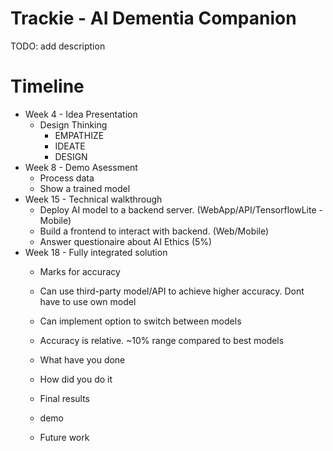 # Trackie - AI Dementia Companion
TODO: add description

# Timeline
- Week 4 - Idea Presentation
  - Design Thinking
    - EMPATHIZE
    - IDEATE
    - DESIGN
- Week 8 - Demo Asessment
  - Process data
  - Show a trained model
- Week 15 - Technical walkthrough
  - Deploy AI model to a backend server. (WebApp/API/TensorflowLite - Mobile)
  - Build a frontend to interact with backend. (Web/Mobile)
  - Answer questionaire about AI Ethics (5%)
- Week 18 - Fully integrated solution
  - Marks for accuracy 
  - Can use third-party model/API to achieve higher accuracy. Dont have to use own model
  - Can implement option to switch between models
  - Accuracy is relative. ~10% range compared to best models

  - What have you done
  - How did you do it
  - Final results
  - demo
  - Future work




